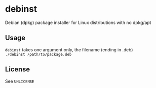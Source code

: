 # debinst
Debian (dpkg) package installer for Linux distributions with no dpkg/apt

## Usage
`debinst` takes one argument only, the filename (ending in .deb)  
`./debinst /path/to/package.deb`

## License
See `UNLICENSE`
